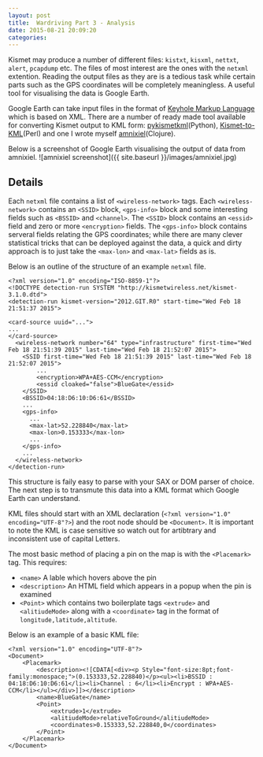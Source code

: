 ```yaml
---
layout: post
title:  Wardriving Part 3 - Analysis
date: 2015-08-21 20:09:20
categories: 
---
```

Kismet may produce a number of different files: `kistxt`, `kisxml`, `nettxt`, `alert`, `pcapdump` etc. The files of most interest are the ones with the `netxml` extention. Reading the output files as they are is a tedious task while certain parts such as the GPS coordinates will be completely meaningless. A useful tool for visualising the data is Google Earth. 

Google Earth can take input files in the format of [Keyhole Markup Language](https://developers.google.com/kml/documentation/kmlreference) which is based on XML.  There are a number of ready made tool available for converting Kismet output to KML form: [pykismetkml](https://code.google.com/p/pykismetkml/)(Python), [Kismet-to-KML](https://github.com/exp/Kismet-to-KML)(Perl) and one I wrote myself [amnixiel](https://github.com/yukipyon/amnixiel)(Clojure).

Below is a screenshot of Google Earth visualising the output of data from amnixiel.
![amnixiel screenshot]({{ site.baseurl }}/images/amnixiel.jpg)


Details
---
Each `netxml` file contains a list of `<wireless-network>` tags. Each `<wireless-network>` contains an `<SSID>` block, `<gps-info>` block and some interesting fields such as `<BSSID>` and `<channel>`. The `<SSID>` block contains an `<essid>` field and zero or more `<encryption>` fields. The `<gps-info>` block contains serveral fields relating the GPS coordinates; while there are many clever statistical tricks that can be deployed against the data, a quick and dirty approach is to just take the `<max-lon>` and `<max-lat>` fields as is.

Below is an outline of the structure of an example `netxml` file.

    <?xml version="1.0" encoding="ISO-8859-1"?>
    <!DOCTYPE detection-run SYSTEM "http://kismetwireless.net/kismet-3.1.0.dtd">
    <detection-run kismet-version="2012.GIT.R0" start-time="Wed Feb 18 21:51:37 2015">

    <card-source uuid="...">
    ...
    </card-source>
      <wireless-network number="64" type="infrastructure" first-time="Wed Feb 18 21:51:39 2015" last-time="Wed Feb 18 21:52:07 2015">
        <SSID first-time="Wed Feb 18 21:51:39 2015" last-time="Wed Feb 18 21:52:07 2015">
            ...
            <encryption>WPA+AES-CCM</encryption>
            <essid cloaked="false">BlueGate</essid>
        </SSID>
        <BSSID>04:18:D6:10:D6:61</BSSID>
        ...
        <gps-info>
          ...
          <max-lat>52.228840</max-lat>
          <max-lon>0.153333</max-lon>
          ...
        </gps-info>
        ...
      </wireless-network>
    </detection-run>

This structure is faily easy to parse with your SAX or DOM parser of choice. The next step is to transmute this data into a KML format which Google Earth can understand.

KML files should start with an XML declaration (`<?xml version="1.0" encoding="UTF-8"?>`) and the root node should be `<Document>`. It is important to note the KML is case sensitive so watch out for artibtrary and inconsistent use of capital Letters.

The most basic method of placing a pin on the map is with the `<Placemark>` tag. This requires:

* `<name>` A lable which hovers above the pin
* `<description>` An HTML field which appears in a popup when the pin is examined
* `<Point>` which contains two boilerplate tags `<extrude>` and `<alitiudeMode>` along with a `<coordinate>` tag in the format of `longitude,latitude,altitude`.

Below is an example of a basic KML file:

    <?xml version="1.0" encoding="UTF-8"?>
    <Document>
        <Placemark>
            <description><![CDATA[<div><p Style="font-size:8pt;font-family:monospace;">(0.153333,52.228840)</p><ul><li>BSSID : 04:18:D6:10:D6:61</li><li>Channel : 6</li><li>Encrypt : WPA+AES-CCM</li></ul></div>]]></description>
            <name>BlueGate</name>
            <Point>
                <extrude>1</extrude>
                <alitiudeMode>relativeToGround</alitiudeMode>
                <coordinates>0.153333,52.228840,0</coordinates>
            </Point>
        </Placemark>
    </Document>
